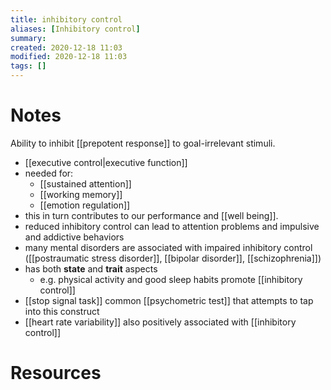 ```yaml
---
title: inhibitory control
aliases: [Inhibitory control]
summary: 
created: 2020-12-18 11:03
modified: 2020-12-18 11:03
tags: []
---
```



# Notes
Ability to inhibit [[prepotent response]] to goal-irrelevant stimuli.

- [[executive control|executive function]]
- needed for:
	- [[sustained attention]]
	- [[working memory]]
	- [[emotion regulation]]
- this in turn contributes to our performance and [[well being]].
- reduced inhibitory control can lead to attention problems and impulsive and addictive behaviors
- many mental disorders are associated with impaired inhibitory control ([[postraumatic stress disorder]], [[bipolar disorder]], [[schizophrenia]])
- has both **state** and **trait** aspects
	- e.g. physical activity and good sleep habits promote [[inhibitory control]]
- [[stop signal task]] common [[psychometric test]] that attempts to tap into this construct
- [[heart rate variability]] also positively associated with [[inhibitory control]]
# Resources